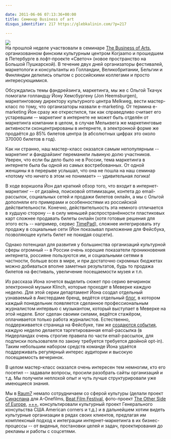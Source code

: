 ```yaml
---

date: 2011-06-06 07:13:36+00:00
title: Семинар Business of art
disqus_identifier: 217 https://glebkalinin.com/?p=217

---
```


![](https://glebkalinin.com/featured/2011/06/Kulttuuritehdas-Korjaamo-The-Business-of-Art-120x80.jpg)  
На прошлой неделе участвовали в семинаре [The Business of Arts](http://www.korjaamo.fi/ru/page/boa/chto-takoie-business-art-boa), организованном финским культурным центром Korjaamo и прошедшем в Петербурге в лофт-проекте «Светоч» (новое пространство на Большой Пушкарской). В течение двух дней организаторы фестивалей, маркетологи и консультанты из Голландии, Великобритании, Бельгии и Финляндии делились опытом с российскими коллегами и просто интересующимися. 

Обсуждались темы фандрейзинга, маркетинга, мы же с Ольгой Ткачук помогали голландцу Йону Хемсбургену (Jon Heemsburgen), маркетинговому директору культурного центра Melkweg, вести мастер-класс по тому, что организаторы назвали e-marketing. От термина e-marketing Йон сразу же открестился, так как справедливо считает его устаревшим -- маркетинг в интернете не может быть отделён от маркетинга компании в целом, в случае Мельквега же маркетинговые активности сконцентрированы в интернете, в электронной форме же продаётся до 85% билетов центра (в абсолютных цифрах это около 370000 билетов в год).

<!-- more -->

Как ни странно, наш мастер-класс оказался самым непопулярным -- маркетинг и фандрайзинг переманили львиную долю участников. Уверен, что если бы дело было не в России, тема маркетинга в интернете была бы одной из самых востребованных. От одной женщины я в перерыве услышал, что она не пошла на наш семинар «потому что ничего в этом не понимает» -- удивительная логика!

В ходе воркшопа Йон дал краткий обзор того, что входит в интернет-маркетинг -- от дизайна, поисковой оптимизации, контета до email-рассылок, социальных сетей и продажи билетов онлайн, а мы с Ольгой дополняли его примерами и особенностями из российской действительности. Конечно, действительность эта немного отличается в худшую сторону -- в силу меньшей распространённости пластиковых карт сложнее продавать билеты онлайн (хотя готовые решения для этого есть -- например, сервис [TimePad](http://timepad.ru/)), сложнее интегрировать эту продажу в социальные сети (Йон показывал приложение для Фейсбука, позволяющее купить билет не покидая соцсети).

Однако потенциал для развития у большинства организаций культурной сферы огромный -- в России очень хорошие показатели проникновения интернета, россияне пользуются им, и социальными сетями в частности, больше всех в мире, и при достаточно скромных бюджетах можно добиваться вполне заметных результатов, будь то продажа билетов на фестиваль, увеличение посещаемости музея и т.п.

Из рассказа Иона хочется выделить сюжет про серию вечиринок электронной музыки Klinch, которые проходят в Меверке каждую неделю. Для этой серии департамент Йона создал отдельный узнаваемый в Амстердаме бренд, ведётся отдельный [блог](http://klinch.melkweg.nl/), в котором каждый понедельник появляется сделанное профессиональным журналистом интервью с музыкантом, который выступает в Меверке на этой неделе. Блог сделан своими силами, ведётся стажёром, оплачивается только работа журналистов. Естественно, поддерживается страница на Фейсбуке, там же [создаются события](http://www.facebook.com/klinch.melkweg), каждую неделю делается таргетированная email-рассылка (в Нидерландах очень строгие правила по части email-рассылок, для подписки пользователя по закону требуется требуется двойной opt-in). Таким небольшим набором средств команде Йона удаётся поддерживать регулярный интерес аудитории и высокую посещаемость вечеринок.

В целом мастер-класс оказался очень интересен тем немногим, кто его посетил -- задавали вопросы, просили разобрать сайты организаций и т.д. Мы получили неплохой опыт и чуть лучше структурировали уже имеющиеся знания.

Мы в [Raum7](http://raum-7.com/) немало сотрудничаем со сферой культуры (делали проект [Синэспана](http://cinespana.org/) для A-Onefilms, [Beat Film Festival](http://2010.beatfilmfestival.ru/), фото-проект [The Other Side of Europe](http://oseweb.org), [+++](http://plusplusplus.fm), консультировали культурный проект Генерального консульства США American corners и т.д.) и в дальнейшем хотим видеть культурные организации в рядах своих клиентов, предлагая им комплексный подход к интеграции интернет-маркетинга в их бизнес-процессы -- от виденья, постановки целей и задач, проектирования до рекламы и работы с соцсетями.
